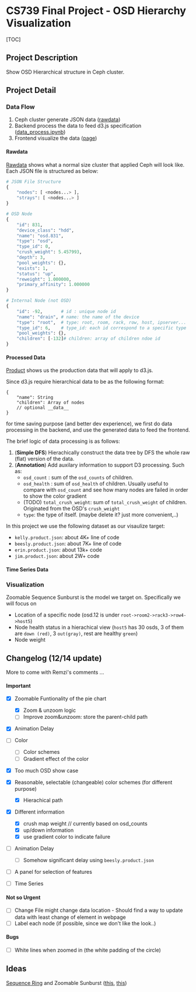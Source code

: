 # CS739 Final Project - OSD Hierarchy Visualization



[TOC]

## Project Description

Show OSD Hierarchical structure in Ceph cluster.



## Project Detail

### Data Flow

1. Ceph cluster generate JSON data ([rawdata](./data/rawdata))
2. Backend process the data to feed d3.js specification ([data_process.ipynb](./data/data_process.ipynb))
3. Frontend visualize the data ([page](./index.html))

#### Rawdata

[Rawdata](./data/rawdata) shows what a normal size cluster that applied Ceph will look like. Each JSON file is structured as below:

```python
# JSON File Structure
{
    "nodes": [ <nodes...> ],
    "strays": [ <nodes...> ]
}

# OSD Node
{
    "id": 831,
    "device_class": "hdd",
    "name": "osd.831",
    "type": "osd",
    "type_id": 0,
    "crush_weight": 5.457993,
    "depth": 3,
    "pool_weights": {},
    "exists": 1,
    "status": "up",
    "reweight": 1.000000,
    "primary_affinity": 1.000000
}

# Internal Node (not OSD)
{
    "id": -92,		 # id : unique node id
    "name": "drain", # name: the name of the device
    "type": "root",  # type: root, room, rack, row, host, ipserver...
    "type_id": 6,    # type_id: each id correspond to a specific type
    "pool_weights": {},
    "children": [-132]# children: array of children ndoe id
}
```



#### Processed Data

[Product](./data/product) shows us the production data that will apply to d3.js.

Since d3.js require hierarchical data to be as the following format:

```
{
    "name": String
    "children": Array of nodes
    // optional __data__
}
```

for time saving purpose (and better dev experience), we first do data processing in the backend, and use the generated data to feed the frontend.

The brief logic of data processing is as follows:

1. (**Simple DFS**) Hierachically construct the data tree by DFS the whole raw (flat) version of the data.
2. (**Annotation**) Add auxilary information to support D3 processing. Such as:
   - `osd_count` : sum of the `osd_counts` of children.
   - `osd_health` : sum of `osd_health` of children. Usually useful to compare with `osd_count` and see how many nodes are failed in order to show the color gradient
   - (TODO) `total_crush_weight`: sum of `total_crush_weight` of children. Originated from the OSD's `crush_weight`
   - `type`: the type of itself. (maybe delete it? just more convenient,..)

In this project we use the following dataset as our visaulize target:

- `kelly.product.json`: about 4K+ line of code
- `beesly.product.json`: about 7K+ line of code
- `erin.product.json`: about 13k+ code
- `jim.product.json`: about 2W+ code



#### Time Series Data





### Visualization

Zoomable Sequence Sunburst is the model we target on. Specifically we will focus on

- Location of a specific node (osd.12 is under `root->room2->rack3->row4->host5`)
- Node health status in a hierachical view (`host5` has 30 osds, 3 of them are `down (red)`, 3 `out(gray)`, rest are healthy `green`)
- Node weight





## Changelog (12/14 update)

More to come with Remzi's comments ...

#### Important

- [x] Zoomable Funtionality of the pie chart
  - [x] Zoom & unzoom logic
  - [ ] Improve zoom&unzoom: store the parent-child path
- [x] Animation Delay
- [ ] Color

  - [ ] Color schemes
  - [ ] Gradient effect of the color
- [x] Too much OSD show case
- [x] Reasonable, selectable (changeable) color schemes (for different purpose)

  - [x] Hierachical path
- [x] Different information
  - [x] crush map weight // currently based on osd_counts
  - [x] up/down information
  - [x] use gradient color to indicate failure
- [ ] Animation Delay

  - [ ] Somehow significant delay using `beesly.product.json`
- [ ] A panel for selection of features
- [ ] Time Series


#### Not so Urgent

- [ ] Change File might change data location - Should find a way to update data with least change of element in webpage
- [ ] Label each node (if possible, since we don't like the look..)

#### Bugs

- [ ] White lines when zoomed in (the white padding of the circle)





## Ideas

[Sequence Ring](./themes/visit-sequence) and Zoomable Sunburst ([this](https://bl.ocks.org/vasturiano/12da9071095fbd4df434e60d52d2d58d), [this](https://beta.observablehq.com/@mbostock/d3-sunburst))
